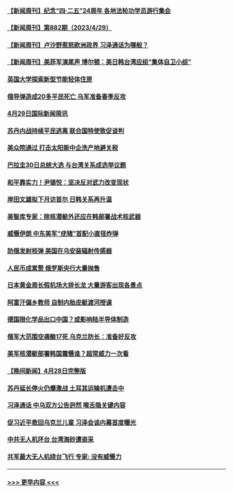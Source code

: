 #### [【新闻周刊】纪念“四·二五”24周年 各地法轮功学员游行集会](../pages/prog202/a103701891.md?t=04300943) 
#### [【新闻周刊】第882期（2023/4/29）](../pages/prog202/a103701890.md?t=04300943) 
#### [【新闻周刊】卢沙野惹怒欧洲政界 习泽通话为哪般？](../pages/prog202/a103701884.md?t=04300943) 
#### [【新闻周刊】美菲军演尾声 博尔顿：美日韩台湾应组“集体自卫小组”](../pages/prog202/a103701885.md?t=04300943) 
#### [英国大学探索新型节能轻体住房](../pages/prog202/a103701796.md?t=04300943) 
#### [俄导弹造成20多平民死亡 乌军准备春季反攻](../pages/prog202/a103701785.md?t=04300943) 
#### [4月29日国际新闻简讯](../pages/prog202/a103701786.md?t=04300943) 
#### [苏丹内战持续平民逃离 联合国特使敦促谈判](../pages/prog202/a103701782.md?t=04300943) 
#### [美众院通过 打击太阳能中企洗产地避关税](../pages/prog202/a103701671.md?t=04300943) 
#### [巴拉圭30日总统大选 与台湾关系成选举议题](../pages/prog202/a103701672.md?t=04300943) 
#### [和平靠实力！尹锡悦：坚决反对武力改变现状](../pages/prog202/a103701674.md?t=04300943) 
#### [岸田文雄拟下月访首尔 日韩关系再升温](../pages/prog202/a103701668.md?t=04300943) 
#### [美智库专家：除核潜艇外还应在韩部署战术核武器](../pages/prog202/a103701645.md?t=04300943) 
#### [威慑伊朗 中东美军“疣猪”首配小直径炸弹](../pages/prog202/a103701585.md?t=04300943) 
#### [防俄发射核弹 美国在乌安装辐射传感器](../pages/prog202/a103701594.md?t=04300943) 
#### [人民币成累赘 俄罗斯央行大量抛售](../pages/prog202/a103701589.md?t=04300943) 
#### [日本黄金周长假机场大排长龙 大量游客出现各景点](../pages/prog202/a103701572.md?t=04300943) 
#### [阿富汗偏乡教师 自制内胎皮艇渡河授课](../pages/prog202/a103701565.md?t=04300943) 
#### [德国限化学品出口中国？或影响陆半导体制造](../pages/prog202/a103701527.md?t=04300943) 
#### [俄军大范围空袭酿17死 乌克兰防长：准备好反攻](../pages/prog202/a103701521.md?t=04300943) 
#### [美军核潜艇部署韩国震慑谁？超常威力一次看](../pages/prog202/a103701509.md?t=04300943) 
#### [【晚间新闻】4月28日完整版](../pages/prog202/a103701409.md?t=04300943) 
#### [苏丹延长停火仍爆激战 土耳其运输机遭击中](../pages/prog202/a103701444.md?t=04300943) 
#### [习泽通话 中乌双方公告迥然 喉舌隐关键内容](../pages/prog202/a103701403.md?t=04300943) 
#### [促习近平救回乌克兰儿童 习泽会谈内幕首度曝光](../pages/prog202/a103701435.md?t=04300943) 
#### [中共无人机环台 台湾海砂遭盗采](../pages/prog202/a103701402.md?t=04300943) 
#### [共军最大无人机绕台飞行 专家: 没有威慑力](../pages/prog202/a103701326.md?t=04300943) 

----
#### [ >>> 更早内容 <<< ](../indexes/prog202-earlier.md)
